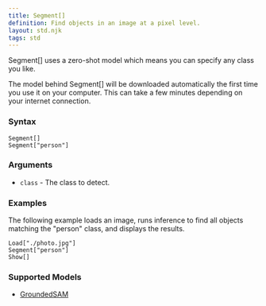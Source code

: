 ```yaml
---
title: Segment[]
definition: Find objects in an image at a pixel level.
layout: std.njk
tags: std
---
```


Segment[] uses a zero-shot model which means you can specify any class you like.

<div class="note">
<p>The model behind Segment[] will be downloaded automatically the first time you use it on your computer. This can take a few minutes depending on your internet connection.</p>
</div>

### Syntax

```
Segment[]
Segment["person"]
```

### Arguments

- `class` - The class to detect.

### Examples

The following example loads an image, runs inference to find all objects matching the "person" class, and displays the results.

```
Load["./photo.jpg"]
Segment["person"]
Show[]
```

### Supported Models

- [GroundedSAM](https://github.com/autodistill/autodistill-grounded-sam)